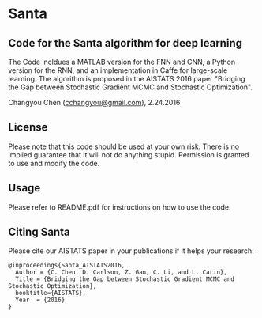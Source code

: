 # Santa
## Code for the Santa algorithm for deep learning

The Code incldues a MATLAB version for the FNN and CNN, a Python version for the RNN, and an implementation in Caffe for large-scale learning. The algorithm is proposed in the AISTATS 2016 paper "Bridging the Gap between Stochastic Gradient MCMC and Stochastic Optimization".

Changyou Chen (cchangyou@gmail.com), 2.24.2016

## License

Please note that this code should be used at your own risk. There is no implied guarantee that it will not do anything stupid. Permission is granted to use and modify the code.

## Usage

Please refer to README.pdf for instructions on how to use the code.

## Citing Santa

Please cite our AISTATS paper in your publications if it helps your research:

	@inproceedings{Santa_AISTATS2016,
	  Author = {C. Chen, D. Carlson, Z. Gan, C. Li, and L. Carin},
	  Title = {Bridging the Gap between Stochastic Gradient MCMC and Stochastic Optimization},
	  booktitle={AISTATS},
	  Year  = {2016}
	}

